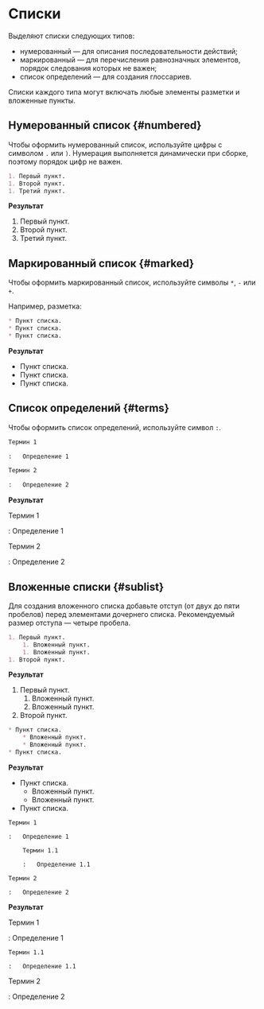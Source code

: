 # Списки

Выделяют списки следующих типов:
* нумерованный — для описания последовательности действий;
* маркированный — для перечисления равнозначных элементов, порядок следования которых не важен;
* список определений — для создания глоссариев.

Списки каждого типа могут включать любые элементы разметки и вложенные пункты.

## Нумерованный список {#numbered}

Чтобы оформить нумерованный список, используйте цифры с символом `.`  или `)`. Нумерация выполняется динамически при сборке, поэтому порядок цифр не важен.

```markdown
1. Первый пункт.
1. Второй пункт.
1. Третий пункт.
```

**Результат**

1. Первый пункт.
1. Второй пункт.
1. Третий пункт.


## Маркированный список {#marked}

Чтобы оформить маркированный список, используйте символы `*`, `-` или `+`.

Например, разметка:

```markdown
* Пункт списка.
* Пункт списка.
* Пункт списка.
```

**Результат**

* Пункт списка.
* Пункт списка.
* Пункт списка.

## Список определений {#terms}

Чтобы оформить список определений, используйте символ `:`.

```markdown
Термин 1

:   Определение 1

Термин 2

:   Определение 2
```

**Результат**

Термин 1

:   Определение 1

Термин 2

:   Определение 2

## Вложенные списки {#sublist}

Для создания вложенного списка добавьте отступ (от двух до пяти пробелов) перед элементами дочернего списка. Рекомендуемый размер отступа — четыре пробела.

```markdown
1. Первый пункт.
    1. Вложенный пункт.
    1. Вложенный пункт.
1. Второй пункт.
```

**Результат**

1. Первый пункт.
    1. Вложенный пункт.
    1. Вложенный пункт.
1. Второй пункт.

```markdown
* Пункт списка.
    * Вложенный пункт.
    * Вложенный пункт.
* Пункт списка.
```

**Результат**

* Пункт списка.
    * Вложенный пункт.
    * Вложенный пункт.
* Пункт списка.

```
Термин 1

:   Определение 1
    
    Термин 1.1

    :   Определение 1.1

Термин 2

:   Определение 2
```

**Результат**

Термин 1

:   Определение 1
    
    Термин 1.1

    :   Определение 1.1

Термин 2

:   Определение 2
